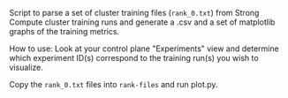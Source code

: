 Script to parse a set of cluster training files (`rank_0.txt`) from Strong Compute cluster training runs and generate a .csv and a set of matplotlib graphs of the training metrics.

How to use:
Look at your control plane "Experiments" view and determine which experiment ID(s) correspond to the training run(s) you wish to visualize.

Copy the `rank_0.txt` files into `rank-files` and run plot.py.